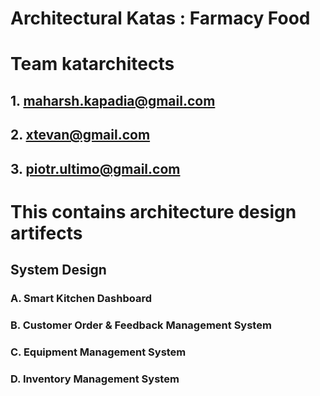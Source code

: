 #  Architectural Katas : Farmacy Food

# Team katarchitects
 ## 1. maharsh.kapadia@gmail.com
 ## 2. xtevan@gmail.com
 ## 3. piotr.ultimo@gmail.com


# This contains architecture design artifects

## System Design 

### A. Smart Kitchen Dashboard
### B. Customer Order & Feedback Management System
### C. Equipment Management System
### D. Inventory Management System



